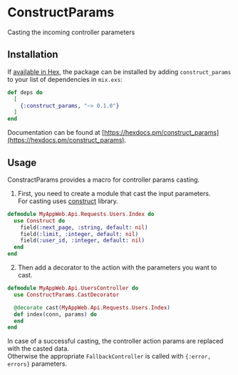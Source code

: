 # ConstructParams

Casting the incoming controller parameters

## Installation

If [available in Hex](https://hex.pm/docs/publish), the package can be installed
by adding `construct_params` to your list of dependencies in `mix.exs`:

```elixir
def deps do
  [
    {:construct_params, "~> 0.1.0"}
  ]
end
```

Documentation can be found at [https://hexdocs.pm/construct_params](https://hexdocs.pm/construct_params).

## Usage

ConstractParams provides a macro for controller params casting.  

1. First, you need to create a module that cast the input parameters.  
For casting uses [construct](https://hexdocs.pm/construct/readme.html) library.

```elixir
defmodule MyAppWeb.Api.Requests.Users.Index do
  use Construct do
    field(:next_page, :string, default: nil)
    field(:limit, :integer, default: nil)
    field(:user_id, :integer, default: nil)
  end
end
```

2. Then add a decorator to the action with the parameters you want to cast.

```elixir
defmodule MyAppWeb.Api.UsersController do
  use ConstructParams.CastDecorator

  @decorate cast(MyAppWeb.Api.Requests.Users.Index)
  def index(conn, params) do
  end
end
```

In case of a successful casting, the controller action params are replaced with the casted data.  
Otherwise the appropriate `FallbackController` is called with `{:error, errors}` parameters.
